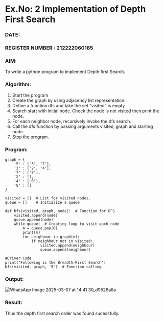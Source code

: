# Ex.No: 2  Implementation of Depth First Search
### DATE:                                                                            
### REGISTER NUMBER : 212222060185
### AIM: 
To write a python program to implement Depth first Search. 
### Algorithm:
1. Start the program
2. Create the graph by using adjacency list representation
3. Define a function dfs and take the set “visited” is empty 
4. Search start with initial node. Check the node is not visited then print the node.
5. For each neighbor node, recursively invoke the dfs search.
6. Call the dfs function by passing arguments visited, graph and starting node.
7. Stop the program.
### Program:
```
graph = {
    '5' : ['3', '7'],
    '3' : ['2', '4'],
    '7' : ['8'],
    '2' : [],
    '4' : ['8'],
    '8' : []
}

visited = []  # List for visited nodes.
queue = []    # Initialize a queue

def bfs(visited, graph, node):  # Function for BFS
    visited.append(node)
    queue.append(node)
    while queue:  # Creating loop to visit each node
        m = queue.pop(0)
        print(m)
        for neighbour in graph[m]:
            if neighbour not in visited:
                visited.append(neighbour)
                queue.append(neighbour)

#Driver Code
print("Following is the Breadth-First Search")
bfs(visited, graph, '5')  # Function calling
```


### Output:
![WhatsApp Image 2025-03-07 at 14 41 30_d9526a8a](https://github.com/user-attachments/assets/8d39a942-fc12-4f3c-969c-880663b63cca)


### Result:
Thus the depth first search order was found sucessfully.
